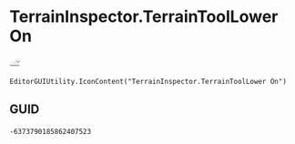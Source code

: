 # TerrainInspector.TerrainToolLower On
![](/img/TerrainInspector.TerrainToolLower%20On.png)

``` CSharp
EditorGUIUtility.IconContent("TerrainInspector.TerrainToolLower On")
```
## GUID
```
-6373790185862407523
```
